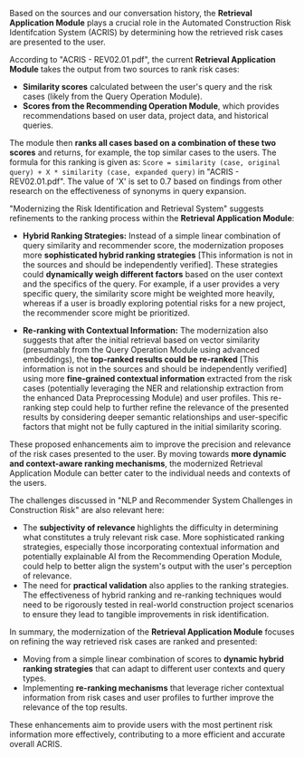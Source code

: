Based on the sources and our conversation history, the **Retrieval Application Module** plays a crucial role in the Automated Construction Risk Identifcation System (ACRIS) by determining how the retrieved risk cases are presented to the user.

According to "ACRIS - REV02.01.pdf", the current **Retrieval Application Module** takes the output from two sources to rank risk cases:

* **Similarity scores** calculated between the user's query and the risk cases (likely from the Query Operation Module).
* **Scores from the Recommending Operation Module**, which provides recommendations based on user data, project data, and historical queries.

The module then **ranks all cases based on a combination of these two scores** and returns, for example, the top similar cases to the users. The formula for this ranking is given as: `Score = similarity (case, original query) + X * similarity (case, expanded query)` in "ACRIS - REV02.01.pdf". The value of 'X' is set to 0.7 based on findings from other research on the effectiveness of synonyms in query expansion.

"Modernizing the Risk Identification and Retrieval System" suggests refinements to the ranking process within the **Retrieval Application Module**:

* **Hybrid Ranking Strategies:** Instead of a simple linear combination of query similarity and recommender score, the modernization proposes more **sophisticated hybrid ranking strategies** [This information is not in the sources and should be independently verified]. These strategies could **dynamically weigh different factors** based on the user context and the specifics of the query. For example, if a user provides a very specific query, the similarity score might be weighted more heavily, whereas if a user is broadly exploring potential risks for a new project, the recommender score might be prioritized.

* **Re-ranking with Contextual Information:** The modernization also suggests that after the initial retrieval based on vector similarity (presumably from the Query Operation Module using advanced embeddings), the **top-ranked results could be re-ranked** [This information is not in the sources and should be independently verified] using more **fine-grained contextual information** extracted from the risk cases (potentially leveraging the NER and relationship extraction from the enhanced Data Preprocessing Module) and user profiles. This re-ranking step could help to further refine the relevance of the presented results by considering deeper semantic relationships and user-specific factors that might not be fully captured in the initial similarity scoring.

These proposed enhancements aim to improve the precision and relevance of the risk cases presented to the user. By moving towards **more dynamic and context-aware ranking mechanisms**, the modernized Retrieval Application Module can better cater to the individual needs and contexts of the users.

The challenges discussed in "NLP and Recommender System Challenges in Construction Risk" are also relevant here:

* The **subjectivity of relevance** highlights the difficulty in determining what constitutes a truly relevant risk case. More sophisticated ranking strategies, especially those incorporating contextual information and potentially explainable AI from the Recommending Operation Module, could help to better align the system's output with the user's perception of relevance.
* The need for **practical validation** also applies to the ranking strategies. The effectiveness of hybrid ranking and re-ranking techniques would need to be rigorously tested in real-world construction project scenarios to ensure they lead to tangible improvements in risk identification.

In summary, the modernization of the **Retrieval Application Module** focuses on refining the way retrieved risk cases are ranked and presented:

* Moving from a simple linear combination of scores to **dynamic hybrid ranking strategies** that can adapt to different user contexts and query types.
* Implementing **re-ranking mechanisms** that leverage richer contextual information from risk cases and user profiles to further improve the relevance of the top results.

These enhancements aim to provide users with the most pertinent risk information more effectively, contributing to a more efficient and accurate overall ACRIS.
